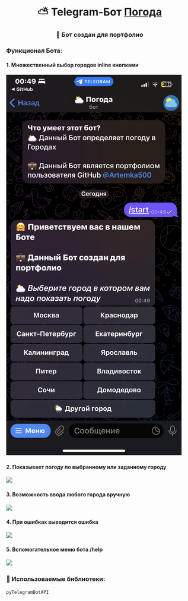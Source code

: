 <h1 align="center">⛅ Telegram-Бот <a href="https://t.me/PortfolioWeatherBot" target="_blank">Погода</a> 
<h3 align="center">💼 Бот создан для портфолио</h3>
<h3>Функционал Бота:</h3>
<h4>1. Множественный выбор городов inline кнопками</h4>
  <img src='2C9850D5-B259-45B5-A248-B28CDF29234E.png'>
<h4>2. Показывает погоду по выбранному или заданному городу</h4>
  <img src='https://kingbotreg.ru/img/tg/weather2.png'>
<h4>3. Возможность ввода любого города вручную</h4>
  <img src='https://kingbotreg.ru/img/tg/weather3.png'>
<h4>4. При ошибках выводится ошибка</h4>
  <img src='https://kingbotreg.ru/img/tg/weather4.png'>
<h4>5. Вспомогательное меню бота /help</h4>
  <img src='https://kingbotreg.ru/img/tg/weather5.png'>
<h3>👾 Использоваемые библиотеки:</h3>

`pyTelegramBotAPI`
